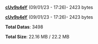 [**cUv9s4eY**](/data/cUv9s4eY.txt) (09/01/23 - 17:26)- 2423 bytes

[**cUv9s4eY**](/data/cUv9s4eY.txt) (09/01/23 - 17:26)- 2423 bytes

**Total Datas**: 3498

**Total Size**: 22.16 MB / 22.2 MB